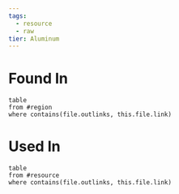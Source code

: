 ```yaml
---
tags:
  - resource
  - raw
tier: Aluminum
---
```

# Found In
```dataview
table
from #region 
where contains(file.outlinks, this.file.link)
```
# Used In
```dataview
table
from #resource
where contains(file.outlinks, this.file.link)
```